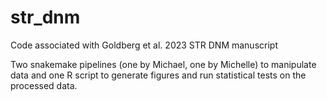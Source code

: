 # str_dnm
Code associated with Goldberg et al. 2023 STR DNM manuscript

Two snakemake pipelines (one by Michael, one by Michelle) to manipulate data and one R script to generate figures and run statistical tests on the processed data.
